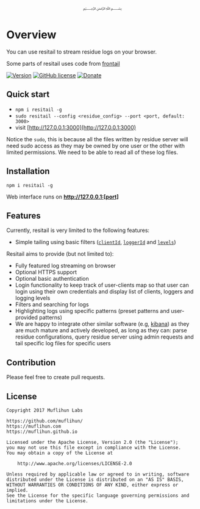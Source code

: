 <p align="center">
  ﷽
</p>

# Overview
You can use resitail to stream residue logs on your browser.

Some parts of resitail uses code from [frontail](https://github.com/mthenw/frontail)

[![Version](https://img.shields.io/npm/v/resitail.svg)](https://www.npmjs.com/package/resitail)
[![GitHub license](https://img.shields.io/badge/License-Apache%202.0-blue.svg)](https://github.com/muflihun/resitail/blob/master/LICENSE)
[![Donate](https://img.shields.io/badge/Donate-PayPal-green.svg)](https://www.paypal.me/MuflihunDotCom/25)

## Quick start

- `npm i resitail -g`
- `sudo resitail --config <residue_config> --port <port, default: 3000>`
- visit [http://127.0.0.1:3000](http://127.0.0.1:3000)

Notice the `sudo`, this is because all the files written by residue server will need sudo access as they may be owned by one user or the other with limited permissions. We need to be able to read all of these log files.

## Installation

    npm i resitail -g
    
Web interface runs on **http://127.0.0.1:[port]**

## Features
Currently, resitail is very limited to the following features:
 * Simple tailing using basic filters ([`clientId`](http://residue-demo.muflihun.com/?clientId=muflihun00102030), [`loggerId`](http://residue-demo.muflihun.com/?clientId=muflihun00102030&loggerId=default) and [`levels`](http://residue-demo.muflihun.com/?clientId=muflihun00102030&loggerId=sample-app&levels=info))
 
Resitail aims to provide (but not limited to):
 * Fully featured log streaming on browser
 * Optional HTTPS support
 * Optional basic authentication
 * Login functionality to keep track of user-clients map so that user can login using their own credentials and display list of clients, loggers and logging levels
 * Filters and searching for logs
 * Highlighting logs using specific patterns (preset patterns and user-provided patterns)
 * We are happy to integrate other similar software (e.g, [kibana](https://www.elastic.co/products/kibana)) as they are much mature and actively developed, as long as they can: parse residue configurations, query residue server using admin requests and tail specific log files for specific users

## Contribution
Please feel free to create pull requests.

## License
```
Copyright 2017 Muflihun Labs

https://github.com/muflihun/
https://muflihun.com
https://muflihun.github.io

Licensed under the Apache License, Version 2.0 (the "License");
you may not use this file except in compliance with the License.
You may obtain a copy of the License at

    http://www.apache.org/licenses/LICENSE-2.0

Unless required by applicable law or agreed to in writing, software
distributed under the License is distributed on an "AS IS" BASIS,
WITHOUT WARRANTIES OR CONDITIONS OF ANY KIND, either express or implied.
See the License for the specific language governing permissions and
limitations under the License.
```
